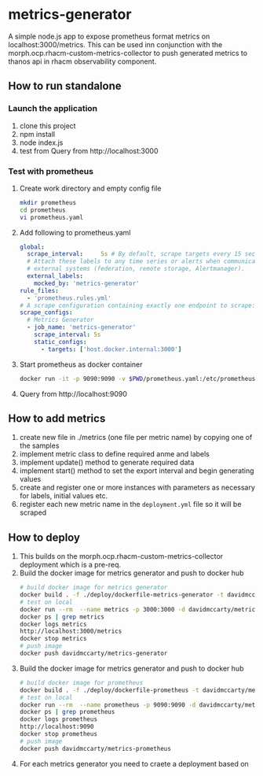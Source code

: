 # metrics-generator
A simple node.js app to expose prometheus format metrics on localhost:3000/metrics.
This can be used inn conjunction with the morph.ocp.rhacm-custom-metrics-collector to push generated metrics to thanos api in rhacm observability component.

## How to run standalone
### Launch the application
1. clone this project
2. npm install
3. node index.js
4. test from Query from http://localhost:3000
### Test with prometheus
1. Create work directory and empty config file
    ```sh
    mkdir prometheus
    cd prometheus
    vi prometheus.yaml
    ```
2. Add following to prometheus.yaml
    ```yaml
    global:
      scrape_interval:     5s # By default, scrape targets every 15 seconds.
      # Attach these labels to any time series or alerts when communicating with
      # external systems (federation, remote storage, Alertmanager).
      external_labels:
        mocked_by: 'metrics-generator'
    rule_files:
      - 'prometheus.rules.yml'
    # A scrape configuration containing exactly one endpoint to scrape:
    scrape_configs:
      # Metrics Generator
      - job_name: 'metrics-generator'
        scrape_interval: 5s
        static_configs:
          - targets: ['host.docker.internal:3000']
    ```
3. Start prometheus as docker container
   ```sh
   docker run -it -p 9090:9090 -v $PWD/prometheus.yaml:/etc/prometheus.yaml prom/prometheus --config.file=/etc/prometheus.yaml --log.level=debug
   ```
4. Query from http://localhost:9090

## How to add metrics
1. create new file in ./metrics (one file per metric name) by copying one of the samples
2. implement metric class to define required anme and labels
3. implement update() method to generate required data
4. implement start() method to set the export interval and begin generating values
5. create and register one or more instances with parameters as necessary for labels, initial values etc.
6. register each new metric name in the `deployment.yml` file so it will be scraped

## How to deploy
1. This builds on the morph.ocp.rhacm-custom-metrics-collector deployment which is a pre-req.
2. Build the docker image for metrics generator and push to docker hub
   ```sh
   # build docker image for metrics generator
   docker build . -f ./deploy/dockerfile-metrics-generator -t davidmccarty/metrics-generator
   # test on local
   docker run --rm  --name metrics -p 3000:3000 -d davidmccarty/metrics-generator
   docker ps | grep metrics
   docker logs metrics
   http://localhost:3000/metrics
   docker stop metrics
   # push image
   docker push davidmccarty/metrics-generator
   ```
3. Build the docker image for metrics generator and push to docker hub
   ```sh
   # build docker image for prometheus
   docker build . -f ./deploy/dockerfile-prometheus -t davidmccarty/metrics-prometheus
   # test on local
   docker run --rm  --name prometheus -p 9090:9090 -d davidmccarty/metrics-prometheus
   docker ps | grep prometheus
   docker logs prometheus
   http://localhost:9090
   docker stop prometheus
   # push image
   docker push davidmccarty/metrics-prometheus
   ```
4. For each metrics generator you need to craete a deployment based on
